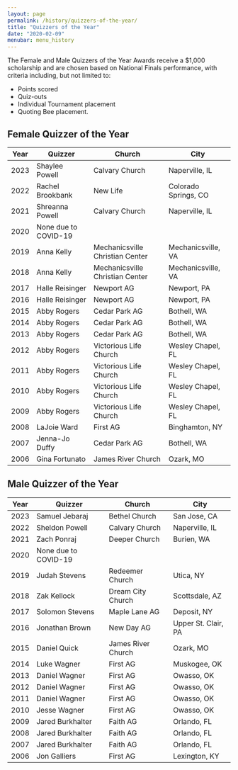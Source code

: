 ```yaml
---
layout: page
permalink: /history/quizzers-of-the-year/
title: "Quizzers of the Year"
date: "2020-02-09"
menubar: menu_history
---
```


The Female and Male Quizzers of the Year Awards receive a $1,000 scholarship and are chosen based on National Finals performance, with criteria including, but not limited to:
* Points scored
* Quiz-outs
* Individual Tournament placement
* Quoting Bee placement.

## Female Quizzer of the Year

| Year | Quizzer              | Church                          | City                 |
| ---- | -------------------- | ------------------------------- | -------------------- |
| 2023 | Shaylee Powell       | Calvary Church                  | Naperville, IL       |
| 2022 | Rachel Brookbank     | New Life                        | Colorado Springs, CO |
| 2021 | Shreanna Powell      | Calvary Church                  | Naperville, IL       |
| 2020 | None due to COVID-19 |                                 |                      |
| 2019 | Anna Kelly           | Mechanicsville Christian Center | Mechanicsville, VA   |
| 2018 | Anna Kelly           | Mechanicsville Christian Center | Mechanicsville, VA   |
| 2017 | Halle Reisinger      | Newport AG                      | Newport, PA          |
| 2016 | Halle Reisinger      | Newport AG                      | Newport, PA          |
| 2015 | Abby Rogers          | Cedar Park AG                   | Bothell, WA          |
| 2014 | Abby Rogers          | Cedar Park AG                   | Bothell, WA          |
| 2013 | Abby Rogers          | Cedar Park AG                   | Bothell, WA          |
| 2012 | Abby Rogers          | Victorious Life Church          | Wesley Chapel, FL    |
| 2011 | Abby Rogers          | Victorious Life Church          | Wesley Chapel, FL    |
| 2010 | Abby Rogers          | Victorious Life Church          | Wesley Chapel, FL    |
| 2009 | Abby Rogers          | Victorious Life Church          | Wesley Chapel, FL    |
| 2008 | LaJoie Ward          | First AG                        | Binghamton, NY       |
| 2007 | Jenna-Jo Duffy       | Cedar Park AG                   | Bothell, WA          |
| 2006 | Gina Fortunato       | James River Church              | Ozark, MO            |

## Male Quizzer of the Year

| Year | Quizzer              | Church             | City                |
| ---- | -------------------- | ------------------ | ------------------- |
| 2023 | Samuel Jebaraj       | Bethel Church      | San Jose, CA        |
| 2022 | Sheldon Powell       | Calvary Church     | Naperville, IL      |
| 2021 | Zach Ponraj          | Deeper Church      | Burien, WA          |
| 2020 | None due to COVID-19 |                    |                     |
| 2019 | Judah Stevens        | Redeemer Church    | Utica, NY           |
| 2018 | Zak Kellock          | Dream City Church  | Scottsdale, AZ      |
| 2017 | Solomon Stevens      | Maple Lane AG      | Deposit, NY         |
| 2016 | Jonathan Brown       | New Day AG         | Upper St. Clair, PA |
| 2015 | Daniel Quick         | James River Church | Ozark, MO           |
| 2014 | Luke Wagner          | First AG           | Muskogee, OK        |
| 2013 | Daniel Wagner        | First AG           | Owasso, OK          |
| 2012 | Daniel Wagner        | First AG           | Owasso, OK          |
| 2011 | Daniel Wagner        | First AG           | Owasso, OK          |
| 2010 | Jesse Wagner         | First AG           | Owasso, OK          |
| 2009 | Jared Burkhalter     | Faith AG           | Orlando, FL         |
| 2008 | Jared Burkhalter     | Faith AG           | Orlando, FL         |
| 2007 | Jared Burkhalter     | Faith AG           | Orlando, FL         |
| 2006 | Jon Galliers         | First AG           | Lexington, KY       |
